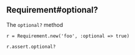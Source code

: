 ## Requirement#optional?

The `optional?` method 

    r = Requirement.new('foo', :optional => true)

    r.assert.optional?

